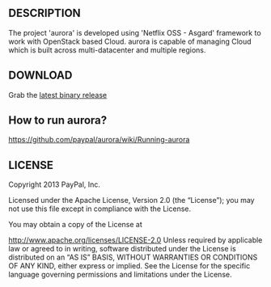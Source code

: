 ## DESCRIPTION

The project 'aurora' is developed using 'Netflix OSS - Asgard' framework to work with OpenStack based Cloud. aurora is capable of managing Cloud which is built across multi-datacenter and multiple regions.

## DOWNLOAD

Grab the [latest binary release](https://ebay.app.box.com/s/4hd90n6u1dc6o55314ak)

## How to run aurora?

https://github.com/paypal/aurora/wiki/Running-aurora

## LICENSE

Copyright 2013 PayPal, Inc.

Licensed under the Apache License, Version 2.0 (the “License”); 
you may not use this file except in compliance with the License. 

You may obtain a copy of the License at

http://www.apache.org/licenses/LICENSE-2.0 Unless required by applicable law or agreed to in writing, software distributed under the License is distributed on an “AS IS” BASIS, WITHOUT WARRANTIES OR CONDITIONS OF ANY KIND, either express or implied. See the License for the specific language governing permissions and limitations under the License.
